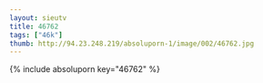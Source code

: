 ```yaml
--- 
layout: sieutv
title: 46762
tags: ["46k"]
thumb: http://94.23.248.219/absoluporn-1/image/002/46762.jpg
---
```

{% include absoluporn key="46762" %} 

